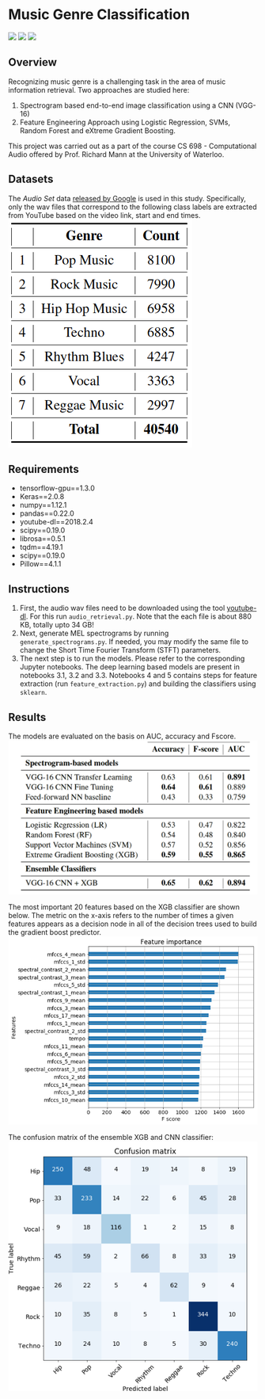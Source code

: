 # Music Genre Classification
![](https://img.shields.io/badge/python-3.6-brightgreen.svg) ![](https://img.shields.io/badge/tensorflow-1.3.0-orange.svg)
![](https://img.shields.io/badge/keras-2.0-blue.svg)

## Overview
Recognizing music genre is a challenging task in the area of music information retrieval. Two approaches are studied here:
1. Spectrogram based end-to-end image classification using a CNN (VGG-16)
2. Feature Engineering Approach using Logistic Regression, SVMs, Random Forest and eXtreme Gradient Boosting.

This project was carried out as a part of the course CS 698 - Computational Audio offered by Prof. Richard Mann at the University of Waterloo.

## Datasets
The *Audio Set* data [released by Google](https://research.google.com/audioset/download.html) is used in this study. Specifically, only the wav files that correspond to the following class labels are extracted from YouTube based on the video link, start and end times.
![](plots/data.png)

## Requirements
- tensorflow-gpu==1.3.0
- Keras==2.0.8
- numpy==1.12.1
- pandas==0.22.0
- youtube-dl==2018.2.4
- scipy==0.19.0
- librosa==0.5.1
- tqdm==4.19.1
- scipy==0.19.0
- Pillow==4.1.1

## Instructions
1. First, the audio wav files need to be downloaded using the tool [youtube-dl](https://rg3.github.io/youtube-dl/). For this run `audio_retrieval.py`. Note that the each file is about 880 KB, totally upto 34 GB!
2. Next, generate MEL spectrograms by running `generate_spectrograms.py`. If needed, you may modify the same file to change the Short Time Fourier Transform (STFT) parameters.
3. The next step is to run the models. Please refer to the corresponding Jupyter notebooks. The deep learning based models are present in notebooks 3.1, 3.2 and 3.3. Notebooks 4 and 5 contains steps for feature extraction (run `feature_extraction.py`) and building the classifiers using `sklearn`.

## Results
The models are evaluated on the basis on AUC, accuracy and Fscore.
![](plots/results.png)

The most important 20 features based on the XGB classifier are shown below. The metric on the x-axis refers to the number of times a given features appears as a decision node in all of the decision trees used to build the gradient boost predictor.
![](plots/feature-imp.png)

The confusion matrix of the ensemble XGB and CNN classifier:
![](plots/ensemble-cm.png)

